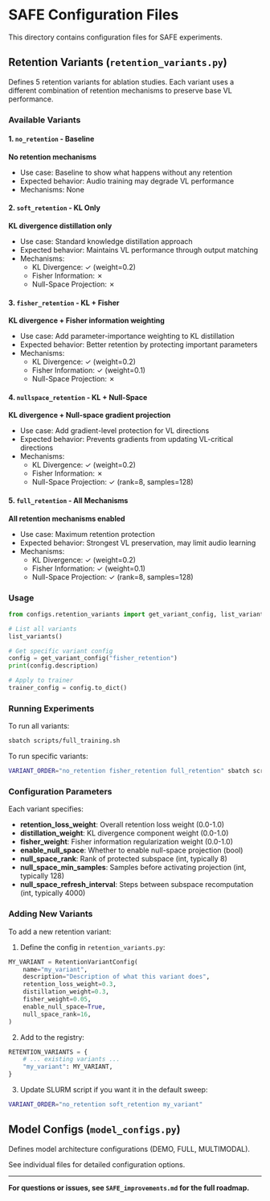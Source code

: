 # SAFE Configuration Files

This directory contains configuration files for SAFE experiments.

## Retention Variants (`retention_variants.py`)

Defines 5 retention variants for ablation studies. Each variant uses a different combination of retention mechanisms to preserve base VL performance.

### Available Variants

#### 1. `no_retention` - Baseline
**No retention mechanisms**
- Use case: Baseline to show what happens without any retention
- Expected behavior: Audio training may degrade VL performance
- Mechanisms: None

#### 2. `soft_retention` - KL Only
**KL divergence distillation only**
- Use case: Standard knowledge distillation approach
- Expected behavior: Maintains VL performance through output matching
- Mechanisms:
  - KL Divergence: ✓ (weight=0.2)
  - Fisher Information: ✗
  - Null-Space Projection: ✗

#### 3. `fisher_retention` - KL + Fisher
**KL divergence + Fisher information weighting**
- Use case: Add parameter-importance weighting to KL distillation
- Expected behavior: Better retention by protecting important parameters
- Mechanisms:
  - KL Divergence: ✓ (weight=0.2)
  - Fisher Information: ✓ (weight=0.1)
  - Null-Space Projection: ✗

#### 4. `nullspace_retention` - KL + Null-Space
**KL divergence + Null-space gradient projection**
- Use case: Add gradient-level protection for VL directions
- Expected behavior: Prevents gradients from updating VL-critical directions
- Mechanisms:
  - KL Divergence: ✓ (weight=0.2)
  - Fisher Information: ✗
  - Null-Space Projection: ✓ (rank=8, samples=128)

#### 5. `full_retention` - All Mechanisms
**All retention mechanisms enabled**
- Use case: Maximum retention protection
- Expected behavior: Strongest VL preservation, may limit audio learning
- Mechanisms:
  - KL Divergence: ✓ (weight=0.2)
  - Fisher Information: ✓ (weight=0.1)
  - Null-Space Projection: ✓ (rank=8, samples=128)

### Usage

```python
from configs.retention_variants import get_variant_config, list_variants

# List all variants
list_variants()

# Get specific variant config
config = get_variant_config("fisher_retention")
print(config.description)

# Apply to trainer
trainer_config = config.to_dict()
```

### Running Experiments

To run all variants:
```bash
sbatch scripts/full_training.sh
```

To run specific variants:
```bash
VARIANT_ORDER="no_retention fisher_retention full_retention" sbatch scripts/full_training.sh
```

### Configuration Parameters

Each variant specifies:
- **retention_loss_weight**: Overall retention loss weight (0.0-1.0)
- **distillation_weight**: KL divergence component weight (0.0-1.0)
- **fisher_weight**: Fisher information regularization weight (0.0-1.0)
- **enable_null_space**: Whether to enable null-space projection (bool)
- **null_space_rank**: Rank of protected subspace (int, typically 8)
- **null_space_min_samples**: Samples before activating projection (int, typically 128)
- **null_space_refresh_interval**: Steps between subspace recomputation (int, typically 4000)

### Adding New Variants

To add a new retention variant:

1. Define the config in `retention_variants.py`:
```python
MY_VARIANT = RetentionVariantConfig(
    name="my_variant",
    description="Description of what this variant does",
    retention_loss_weight=0.3,
    distillation_weight=0.3,
    fisher_weight=0.05,
    enable_null_space=True,
    null_space_rank=16,
)
```

2. Add to the registry:
```python
RETENTION_VARIANTS = {
    # ... existing variants ...
    "my_variant": MY_VARIANT,
}
```

3. Update SLURM script if you want it in the default sweep:
```bash
VARIANT_ORDER="no_retention soft_retention my_variant"
```

## Model Configs (`model_configs.py`)

Defines model architecture configurations (DEMO, FULL, MULTIMODAL).

See individual files for detailed configuration options.

---

**For questions or issues, see `SAFE_improvements.md` for the full roadmap.**
